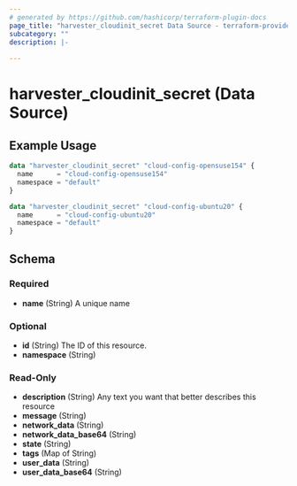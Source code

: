 ```yaml
---
# generated by https://github.com/hashicorp/terraform-plugin-docs
page_title: "harvester_cloudinit_secret Data Source - terraform-provider-harvester"
subcategory: ""
description: |-
  
---
```


# harvester_cloudinit_secret (Data Source)



## Example Usage

```terraform
data "harvester_cloudinit_secret" "cloud-config-opensuse154" {
  name      = "cloud-config-opensuse154"
  namespace = "default"
}

data "harvester_cloudinit_secret" "cloud-config-ubuntu20" {
  name      = "cloud-config-ubuntu20"
  namespace = "default"
}
```

<!-- schema generated by tfplugindocs -->
## Schema

### Required

- **name** (String) A unique name

### Optional

- **id** (String) The ID of this resource.
- **namespace** (String)

### Read-Only

- **description** (String) Any text you want that better describes this resource
- **message** (String)
- **network_data** (String)
- **network_data_base64** (String)
- **state** (String)
- **tags** (Map of String)
- **user_data** (String)
- **user_data_base64** (String)


